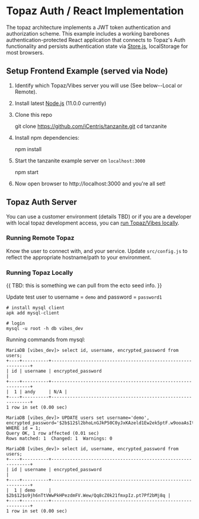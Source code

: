 # Topaz Auth / React Implementation

The topaz architecture implements a JWT token authentication and authorization scheme.  This example includes a working barebones authentication-protected React application that connects to Topaz's Auth functionality and persists authentication state via [Store.js](https://github.com/marcuswestin/store.js/), localStorage for most browsers.

## Setup Frontend Example (served via Node)

1. Identify which Topaz/Vibes server you will use (See below--Local or Remote).

2. Install latest [Node.js](https://nodejs.org/en/) (11.0.0 currently)

3. Clone this repo

    git clone https://github.com/iCentris/tanzanite.git
    cd tanzanite

4. Install npm dependencies:

    npm install

5. Start the tanzanite example server on `localhost:3000`

    npm start

6. Now open browser to http://localhost:3000 and you're all set!

## Topaz Auth Server

You can use a customer environment (details TBD) or if you are a developer with local topaz development access, you can [run Topaz/Vibes locally](https://github.com/iCentris/vibes).

### Running Remote Topaz

Know the user to connect with, and your service.  Update `src/config.js` to reflect the appropriate hostname/path to your environment.

### Running Topaz Locally

{{ TBD: this is something we can pull from the ecto seed info. }}

Update test user to username = `demo` and password = `password1`
    
    # install mysql client
    apk add mysql-client

    # login 
    mysql -u root -h db vibes_dev

Running commands from mysql:

    MariaDB [vibes_dev]> select id, username, encrypted_password from users;
    +----+----------+--------------------------------------------------------------+
    | id | username | encrypted_password                                           |
    +----+----------+--------------------------------------------------------------+
    |  1 | andy     | N/A |
    +----+----------+--------------------------------------------------------------+
    1 row in set (0.00 sec)

    MariaDB [vibes_dev]> UPDATE users set username='demo', encrypted_password='$2b$12$l2bhoLnGJkP50C0yJxKAzeld1Ew2ek5ptF.w9ooaAsItFHt3FN4ni' WHERE id = 1;
    Query OK, 1 row affected (0.01 sec)
    Rows matched: 1  Changed: 1  Warnings: 0

    MariaDB [vibes_dev]> select id, username, encrypted_password from users;
    +----+----------+--------------------------------------------------------------+
    | id | username | encrypted_password                                           |
    +----+----------+--------------------------------------------------------------+
    |  1 | demo     | $2b$12$o9jh6nTtVWwPkHPezdmFV.Wew/Qq8cZ0k21fmxpIz.pt7Pf2bMj8q |
    +----+----------+--------------------------------------------------------------+
    1 row in set (0.00 sec)

